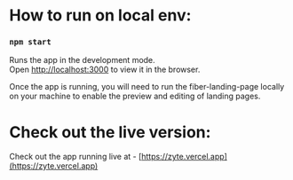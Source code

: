 # How to run on local env:

### `npm start`

Runs the app in the development mode.\
Open [http://localhost:3000](http://localhost:3000) to view it in the browser.

Once the app is running, you will need to run the fiber-landing-page locally on your machine to enable the preview and editing of landing pages.

# Check out the live version:

Check out the app running live at - [https://zyte.vercel.app](https://zyte.vercel.app)
